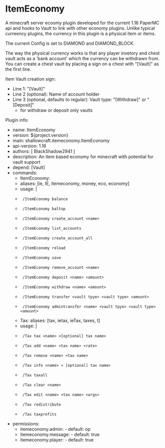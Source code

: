 # ItemEconomy

A minecraft server ecoomy plugin developed for the current 1.16 PaperMC api and hooks to Vault to link with other economy plugins.
Unlike typical curreency plugins, the currency in this plugin is a physical item or items.

The current Config is set to DIAMOND and DIAMOND_BLOCK.

The way the physical currency works is that any player invetory and chest vault acts as a 'bank account' which the currency can be withdrawn from. You can create a chest vault
by placing a sign on a chest with "[Vault]" as the first line.

Item Vault creation sign:
  - Line 1: "[Vault]"
  - Line 2 (optional): Name of account holder
  - Line 3 (optional, defaults to regular): Vault type: "[Withdraw]" or "[Deposit]" 
    - for withdraw or deposit only vaults


Plugin info:
  
- name: ItemEconomy
- version: ${project.version}
- main: shallowcraft.itemeconomy.ItemEconomy
- api-version: 1.16
- authors: [ BlackShadow2941 ]
- description: An item based economy for minecraft with potential for vault support
- depend: [Vault]
- commands:
  -  ItemEconomy:
    -    aliases: [ie, IE, itemeconomy, money, eco, economy]
    -    usage: |
    -      /ItemEconomy balance
    -      /ItemEconomy baltop
    -      /ItemEconomy create_account <name>
    -      /ItemEconomy list_accounts
    -      /ItemEconomy create_account_all
    -      /ItemEconomy reload
    -      /ItemEconomy save
    -      /ItemEconomy remove_account <name>
    -      /ItemEconomy deposit <name> <amount>
    -      /ItemEconomy withdraw <name> <amount>
    -      /ItemEconomy transfer <vault tpye> <vault type> <amount>
    -      /ItemEconomy admintransfer <name> <vault tpye> <vault type> <amount>
  -  Tax:
    aliases: [tax, ietax, ieTax, taxes, t]
    -    usage: |
    -      /Tax tax <name> <[optional] tax name>
    -      /Tax add <name> <tax name> <rate>
    -      /Tax remove <name> <tax name>
    -      /Tax info <name> < [optional] tax name>
    -      /Tax taxall
    -      /Tax clear <name>
    -      /Tax edit <name> <tax name> <args>
    -      /Tax redistribute
    -      /Tax taxprofits
- permissions:
    -  itemeconomy.admin:
      -    default: op
    -  itemeconomy.message:
      -    default: true
    -  itemeconomy.player:
      -    default: true


